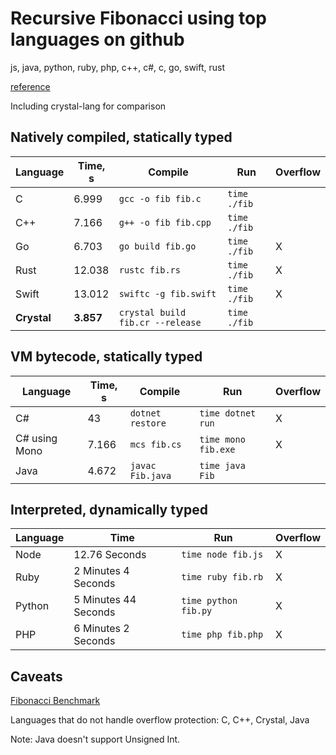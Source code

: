 # Recursive Fibonacci using top languages on github
js, java, python, ruby, php, c++, c#, c, go, swift, rust

[reference](http://www.techworm.net/2016/09/top-10-popular-programming-languages-github.html)

Including crystal-lang for comparison

## Natively compiled, statically typed

| Language  | Time, s | Compile                          | Run          | Overflow |
|-----------|---------|----------------------------------|--------------|----------|
| C         | 6.999   | `gcc -o fib fib.c`               | `time ./fib` |          |
| C++       | 7.166   | `g++ -o fib fib.cpp`             | `time ./fib` |          |
| Go        | 6.703   | `go build fib.go`                | `time ./fib` |    X     |
| Rust      | 12.038  | `rustc fib.rs`                   | `time ./fib` |    X     |
| Swift     | 13.012  | `swiftc -g fib.swift`            | `time ./fib` |    X     |
|**Crystal**|**3.857**| `crystal build fib.cr --release` | `time ./fib` |          |

## VM bytecode, statically typed

| Language      | Time, s | Compile          | Run                 | Overflow |
|---------------|---------|------------------|---------------------|----------|
| C#            | 43      | `dotnet restore` | `time dotnet run`   |    X     |
| C# using Mono | 7.166   | `mcs fib.cs`     | `time mono fib.exe` |    X     |
| Java          | 4.672   | `javac Fib.java` | `time java Fib`     |          |

## Interpreted, dynamically typed

| Language | Time                 | Run                 | Overflow |
|----------|----------------------|---------------------|----------|
| Node     | 12.76 Seconds        | `time node fib.js`  |    X     |
| Ruby     | 2 Minutes 4 Seconds  | `time ruby fib.rb`  |    X     |
| Python   | 5 Minutes 44 Seconds | `time python fib.py`|    X     |
| PHP      | 6 Minutes 2 Seconds  | `time php fib.php`  |    X     |

## Caveats

[Fibonacci Benchmark](https://crystal-lang.org/2016/07/15/fibonacci-benchmark.html)

Languages that do not handle overflow protection: C, C++, Crystal, Java

Note: Java doesn't support Unsigned Int.
